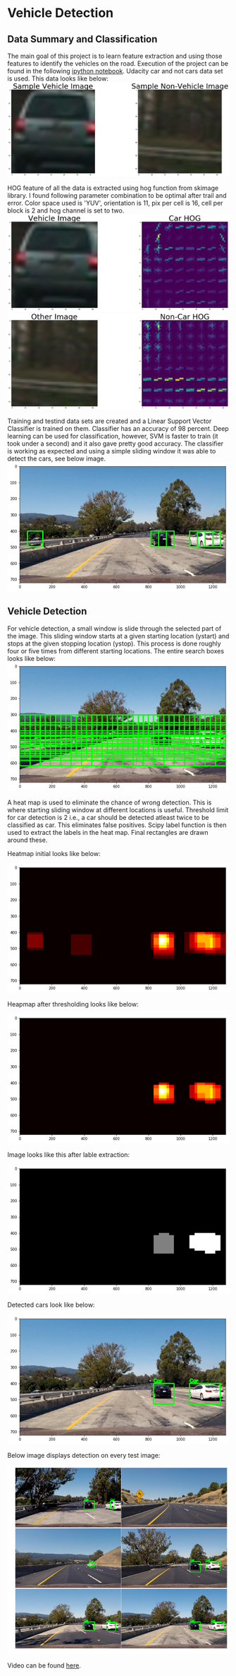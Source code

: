 # Vehicle Detection

## Data Summary and Classification
The main goal of this project is to learn feature extraction and using those features to identify the vehicles on the road. Execution of 
the project can be found in the following [ipython notebook](https://github.com/suji0131/Vehicle_Detection/blob/master/Vehicle_Detection.ipynb). Udacity car and not cars data set is used. This data looks like below:
![SampleData](https://github.com/suji0131/Vehicle_Detection/blob/master/output_imgs/DataSumm.png)

HOG feature of all the data is extracted using hog function from skimage library. I found following parameter combination to be optimal after trail and error. Color space used is 'YUV', orientation is 11, pix per cell is 16, cell per block is 2 and hog channel is set to two.
![FeatureAndHOGimage1](https://github.com/suji0131/Vehicle_Detection/blob/master/output_imgs/hog1.png)
![FeatureAndHOGimage2](https://github.com/suji0131/Vehicle_Detection/blob/master/output_imgs/hog2.png)

Training and testind data sets are created and a Linear Support Vector Classifier is trained on them. Classifier has an accuracy of 98 
percent. Deep learning can be used for classification, however, SVM is faster to train (it took under a second) and it also gave pretty 
good accuracy. The classifier is working as expected and using a simple sliding window it was able to detect the cars, see below image.
![Classifer_](https://github.com/suji0131/Vehicle_Detection/blob/master/output_imgs/classifier_per.png)

## Vehicle Detection
For vehicle detection, a small window is slide through the selected part of the image. This sliding window starts at a given starting 
location (ystart) and stops at the given stopping location (ystop). This process is done roughly four or five times from different starting
locations. The entire search boxes looks like below:
![entiresearchwindow](https://github.com/suji0131/Vehicle_Detection/blob/master/output_imgs/searcharea.png)

A heat map is used to eliminate the chance of wrong detection. This is where starting sliding window at different locations is useful. Threshold limit for car detection is 2 i.e., a car should be detected atleast twice to be classified as car. This eliminates false positives. Scipy label function is then used to extract the labels in the heat map. Final rectangles are drawn around these.

Heatmap initial looks like below:

![HeatMap1](https://github.com/suji0131/Vehicle_Detection/blob/master/output_imgs/heatmap.png)

Heapmap after thresholding looks like below:

![Heatmap2](https://github.com/suji0131/Vehicle_Detection/blob/master/output_imgs/heatmapthres.png)

Image looks like this after lable extraction:

![lable](https://github.com/suji0131/Vehicle_Detection/blob/master/output_imgs/labels.png)

Detected cars look like below:

![DetectCars](https://github.com/suji0131/Vehicle_Detection/blob/master/output_imgs/detectingcars.png)

Below image displays detection on every test image:

![all_imgs](https://github.com/suji0131/Vehicle_Detection/blob/master/output_imgs/1alltest_imgs.png)

Video can be found [here]().
